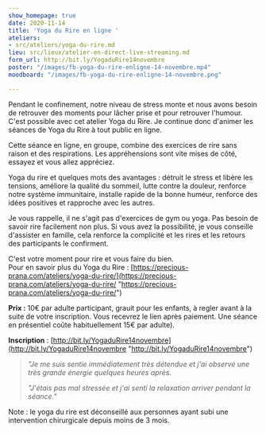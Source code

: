 ```yaml
---
show_homepage: true
date: 2020-11-14
title: 'Yoga du Rire en ligne '
ateliers:
- src/ateliers/yoga-du-rire.md
lieu: src/lieux/atelier-en-direct-live-streaming.md
form_url: http://bit.ly/YogaduRire14novembre
poster: "/images/fb-yoga-du-rire-enligne-14-novembre.mp4"
moodboard: "/images/fb-yoga-du-rire-enligne-14-novembre.png"

---
```

Pendant le confinement, notre niveau de stress monte et nous avons besoin de retrouver des moments pour lâcher prise et pour retrouver l'humour. C'est possible avec cet atelier Yoga du Rire. Je continue donc d'animer les séances de Yoga du Rire à tout public en ligne.

Cette séance en ligne, en groupe, combine des exercices de rire sans raison et des respirations. Les appréhensions sont vite mises de côté, essayez et vous allez appréciez.

Yoga du rire et quelques mots des avantages : détruit le stress et libère les tensions, améliore la qualité du sommeil, lutte contre la douleur, renforce notre système immunitaire, installe rapide de la bonne humeur, renforce des idées positives et rapproche avec les autres.

Je vous rappelle, il ne s'agit pas d'exercices de gym ou yoga. Pas besoin de savoir rire facilement non plus. Si vous avez la possibilité, je vous conseille d'assister en famille, cela renforce la complicité et les rires et les retours des participants le confirment.

C'est votre moment pour rire et vous faire du bien.  
 Pour en savoir plus du Yoga du Rire : [https://precious-prana.com/ateliers/yoga-du-rire/](https://precious-prana.com/ateliers/yoga-du-rire/ "https://precious-prana.com/ateliers/yoga-du-rire/") 

**Prix :** 10€ par adulte participant, grauit pour les enfants, à regler avant à la suite de votre inscription. Vous recevrez le lien après paiement. Une séance en présentiel coûte habituellement 15€ par adulte).

**Inscription** : [http://bit.ly/YogaduRire14novembre](http://bit.ly/YogaduRire14novembre "http://bit.ly/YogaduRire14novembre")

>  _"Je me suis sentie immédiatement très détendue et j'ai observé une très grande énergie quelques heures après._ 
>
> _"J'étais pas mal stressée et j'ai senti la relaxation arriver pendant la séance."_

Note : le yoga du rire est déconseillé aux personnes ayant subi une intervention chirurgicale depuis moins de 3 mois.